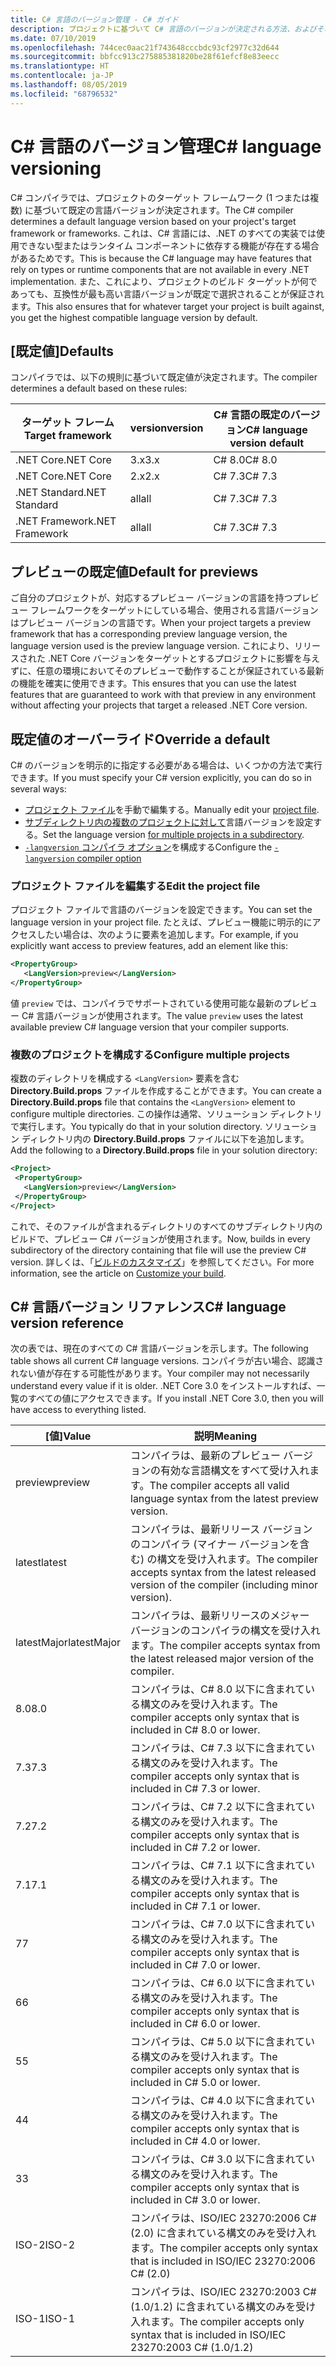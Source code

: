 ```yaml
---
title: C# 言語のバージョン管理 - C# ガイド
description: プロジェクトに基づいて C# 言語のバージョンが決定される方法、およびそれを手動で調整できるさまざまな値について説明します。
ms.date: 07/10/2019
ms.openlocfilehash: 744cec0aac21f743648cccbdc93cf2977c32d644
ms.sourcegitcommit: bbfcc913c275885381820be28f61efcf8e83eecc
ms.translationtype: HT
ms.contentlocale: ja-JP
ms.lasthandoff: 08/05/2019
ms.locfileid: "68796532"
---
```

# <a name="c-language-versioning"></a><span data-ttu-id="fdf38-103">C# 言語のバージョン管理</span><span class="sxs-lookup"><span data-stu-id="fdf38-103">C# language versioning</span></span>

<span data-ttu-id="fdf38-104">C# コンパイラでは、プロジェクトのターゲット フレームワーク (1 つまたは複数) に基づいて既定の言語バージョンが決定されます。</span><span class="sxs-lookup"><span data-stu-id="fdf38-104">The C# compiler determines a default language version based on your project's target framework or frameworks.</span></span> <span data-ttu-id="fdf38-105">これは、C# 言語には、.NET のすべての実装では使用できない型またはランタイム コンポーネントに依存する機能が存在する場合があるためです。</span><span class="sxs-lookup"><span data-stu-id="fdf38-105">This is because the C# language may have features that rely on types or runtime components that are not available in every .NET implementation.</span></span> <span data-ttu-id="fdf38-106">また、これにより、プロジェクトのビルド ターゲットが何であっても、互換性が最も高い言語バージョンが既定で選択されることが保証されます。</span><span class="sxs-lookup"><span data-stu-id="fdf38-106">This also ensures that for whatever target your project is built against, you get the highest compatible language version by default.</span></span>

## <a name="defaults"></a><span data-ttu-id="fdf38-107">[既定値]</span><span class="sxs-lookup"><span data-stu-id="fdf38-107">Defaults</span></span>

<span data-ttu-id="fdf38-108">コンパイラでは、以下の規則に基づいて既定値が決定されます。</span><span class="sxs-lookup"><span data-stu-id="fdf38-108">The compiler determines a default based on these rules:</span></span>

|<span data-ttu-id="fdf38-109">ターゲット フレーム</span><span class="sxs-lookup"><span data-stu-id="fdf38-109">Target framework</span></span>|<span data-ttu-id="fdf38-110">version</span><span class="sxs-lookup"><span data-stu-id="fdf38-110">version</span></span>|<span data-ttu-id="fdf38-111">C# 言語の既定のバージョン</span><span class="sxs-lookup"><span data-stu-id="fdf38-111">C# language version default</span></span>|
|----------------|-------|---------------------------|
|<span data-ttu-id="fdf38-112">.NET Core</span><span class="sxs-lookup"><span data-stu-id="fdf38-112">.NET Core</span></span>|<span data-ttu-id="fdf38-113">3.x</span><span class="sxs-lookup"><span data-stu-id="fdf38-113">3.x</span></span>|<span data-ttu-id="fdf38-114">C# 8.0</span><span class="sxs-lookup"><span data-stu-id="fdf38-114">C# 8.0</span></span>|
|<span data-ttu-id="fdf38-115">.NET Core</span><span class="sxs-lookup"><span data-stu-id="fdf38-115">.NET Core</span></span>|<span data-ttu-id="fdf38-116">2.x</span><span class="sxs-lookup"><span data-stu-id="fdf38-116">2.x</span></span>|<span data-ttu-id="fdf38-117">C# 7.3</span><span class="sxs-lookup"><span data-stu-id="fdf38-117">C# 7.3</span></span>|
|<span data-ttu-id="fdf38-118">.NET Standard</span><span class="sxs-lookup"><span data-stu-id="fdf38-118">.NET Standard</span></span>|<span data-ttu-id="fdf38-119">all</span><span class="sxs-lookup"><span data-stu-id="fdf38-119">all</span></span>|<span data-ttu-id="fdf38-120">C# 7.3</span><span class="sxs-lookup"><span data-stu-id="fdf38-120">C# 7.3</span></span>|
|<span data-ttu-id="fdf38-121">.NET Framework</span><span class="sxs-lookup"><span data-stu-id="fdf38-121">.NET Framework</span></span>|<span data-ttu-id="fdf38-122">all</span><span class="sxs-lookup"><span data-stu-id="fdf38-122">all</span></span>|<span data-ttu-id="fdf38-123">C# 7.3</span><span class="sxs-lookup"><span data-stu-id="fdf38-123">C# 7.3</span></span>|

## <a name="default-for-previews"></a><span data-ttu-id="fdf38-124">プレビューの既定値</span><span class="sxs-lookup"><span data-stu-id="fdf38-124">Default for previews</span></span>

<span data-ttu-id="fdf38-125">ご自分のプロジェクトが、対応するプレビュー バージョンの言語を持つプレビュー フレームワークをターゲットにしている場合、使用される言語バージョンはプレビュー バージョンの言語です。</span><span class="sxs-lookup"><span data-stu-id="fdf38-125">When your project targets a preview framework that has a corresponding preview language version, the language version used is the preview language version.</span></span> <span data-ttu-id="fdf38-126">これにより、リリースされた .NET Core バージョンをターゲットとするプロジェクトに影響を与えずに、任意の環境においてそのプレビューで動作することが保証されている最新の機能を確実に使用できます。</span><span class="sxs-lookup"><span data-stu-id="fdf38-126">This ensures that you can use the latest features that are guaranteed to work with that preview in any environment without affecting your projects that target a released .NET Core version.</span></span>

## <a name="override-a-default"></a><span data-ttu-id="fdf38-127">既定値のオーバーライド</span><span class="sxs-lookup"><span data-stu-id="fdf38-127">Override a default</span></span>

<span data-ttu-id="fdf38-128">C# のバージョンを明示的に指定する必要がある場合は、いくつかの方法で実行できます。</span><span class="sxs-lookup"><span data-stu-id="fdf38-128">If you must specify your C# version explicitly, you can do so in several ways:</span></span>

- <span data-ttu-id="fdf38-129">[プロジェクト ファイル](#edit-the-project-file)を手動で編集する。</span><span class="sxs-lookup"><span data-stu-id="fdf38-129">Manually edit your [project file](#edit-the-project-file).</span></span>
- <span data-ttu-id="fdf38-130">[サブディレクトリ内の複数のプロジェクトに対して](#configure-multiple-projects)言語バージョンを設定する。</span><span class="sxs-lookup"><span data-stu-id="fdf38-130">Set the language version [for multiple projects in a subdirectory](#configure-multiple-projects).</span></span>
- <span data-ttu-id="fdf38-131">[`-langversion` コンパイラ オプション](compiler-options/langversion-compiler-option.md)を構成する</span><span class="sxs-lookup"><span data-stu-id="fdf38-131">Configure the [`-langversion` compiler option](compiler-options/langversion-compiler-option.md)</span></span>

### <a name="edit-the-project-file"></a><span data-ttu-id="fdf38-132">プロジェクト ファイルを編集する</span><span class="sxs-lookup"><span data-stu-id="fdf38-132">Edit the project file</span></span>

<span data-ttu-id="fdf38-133">プロジェクト ファイルで言語のバージョンを設定できます。</span><span class="sxs-lookup"><span data-stu-id="fdf38-133">You can set the language version in your project file.</span></span> <span data-ttu-id="fdf38-134">たとえば、プレビュー機能に明示的にアクセスしたい場合は、次のように要素を追加します。</span><span class="sxs-lookup"><span data-stu-id="fdf38-134">For example, if you explicitly want access to preview features, add an element like this:</span></span>

```xml
<PropertyGroup>
   <LangVersion>preview</LangVersion>
</PropertyGroup>
```

<span data-ttu-id="fdf38-135">値 `preview` では、コンパイラでサポートされている使用可能な最新のプレビュー C# 言語バージョンが使用されます。</span><span class="sxs-lookup"><span data-stu-id="fdf38-135">The value `preview` uses the latest available preview C# language version that your compiler supports.</span></span>

### <a name="configure-multiple-projects"></a><span data-ttu-id="fdf38-136">複数のプロジェクトを構成する</span><span class="sxs-lookup"><span data-stu-id="fdf38-136">Configure multiple projects</span></span>

<span data-ttu-id="fdf38-137">複数のディレクトリを構成する `<LangVersion>` 要素を含む **Directory.Build.props** ファイルを作成することができます。</span><span class="sxs-lookup"><span data-stu-id="fdf38-137">You can create a **Directory.Build.props** file that contains the `<LangVersion>` element to configure multiple directories.</span></span> <span data-ttu-id="fdf38-138">この操作は通常、ソリューション ディレクトリで実行します。</span><span class="sxs-lookup"><span data-stu-id="fdf38-138">You typically do that in your solution directory.</span></span> <span data-ttu-id="fdf38-139">ソリューション ディレクトリ内の **Directory.Build.props** ファイルに以下を追加します。</span><span class="sxs-lookup"><span data-stu-id="fdf38-139">Add the following to a **Directory.Build.props** file in your solution directory:</span></span>

```xml
<Project>
 <PropertyGroup>
   <LangVersion>preview</LangVersion>
 </PropertyGroup>
</Project>
```

<span data-ttu-id="fdf38-140">これで、そのファイルが含まれるディレクトリのすべてのサブディレクトリ内のビルドで、プレビュー C# バージョンが使用されます。</span><span class="sxs-lookup"><span data-stu-id="fdf38-140">Now, builds in every subdirectory of the directory containing that file will use the preview C# version.</span></span> <span data-ttu-id="fdf38-141">詳しくは、「[ビルドのカスタマイズ](/visualstudio/msbuild/customize-your-build)」を参照してください。</span><span class="sxs-lookup"><span data-stu-id="fdf38-141">For more information, see the article on [Customize your build](/visualstudio/msbuild/customize-your-build).</span></span>

## <a name="c-language-version-reference"></a><span data-ttu-id="fdf38-142">C# 言語バージョン リファレンス</span><span class="sxs-lookup"><span data-stu-id="fdf38-142">C# language version reference</span></span>

<span data-ttu-id="fdf38-143">次の表では、現在のすべての C# 言語バージョンを示します。</span><span class="sxs-lookup"><span data-stu-id="fdf38-143">The following table shows all current C# language versions.</span></span> <span data-ttu-id="fdf38-144">コンパイラが古い場合、認識されない値が存在する可能性があります。</span><span class="sxs-lookup"><span data-stu-id="fdf38-144">Your compiler may not necessarily understand every value if it is older.</span></span> <span data-ttu-id="fdf38-145">.NET Core 3.0 をインストールすれば、一覧のすべての値にアクセスできます。</span><span class="sxs-lookup"><span data-stu-id="fdf38-145">If you install .NET Core 3.0, then you will have access to everything listed.</span></span>

|<span data-ttu-id="fdf38-146">[値]</span><span class="sxs-lookup"><span data-stu-id="fdf38-146">Value</span></span>|<span data-ttu-id="fdf38-147">説明</span><span class="sxs-lookup"><span data-stu-id="fdf38-147">Meaning</span></span>|
|------------|-------------|
|<span data-ttu-id="fdf38-148">preview</span><span class="sxs-lookup"><span data-stu-id="fdf38-148">preview</span></span>|<span data-ttu-id="fdf38-149">コンパイラは、最新のプレビュー バージョンの有効な言語構文をすべて受け入れます。</span><span class="sxs-lookup"><span data-stu-id="fdf38-149">The compiler accepts all valid language syntax from the latest preview version.</span></span>|
|<span data-ttu-id="fdf38-150">latest</span><span class="sxs-lookup"><span data-stu-id="fdf38-150">latest</span></span>|<span data-ttu-id="fdf38-151">コンパイラは、最新リリース バージョンのコンパイラ (マイナー バージョンを含む) の構文を受け入れます。</span><span class="sxs-lookup"><span data-stu-id="fdf38-151">The compiler accepts syntax from the latest released version of the compiler (including minor version).</span></span>|
|<span data-ttu-id="fdf38-152">latestMajor</span><span class="sxs-lookup"><span data-stu-id="fdf38-152">latestMajor</span></span>|<span data-ttu-id="fdf38-153">コンパイラは、最新リリースのメジャー バージョンのコンパイラの構文を受け入れます。</span><span class="sxs-lookup"><span data-stu-id="fdf38-153">The compiler accepts syntax from the latest released major version of the compiler.</span></span>|
|<span data-ttu-id="fdf38-154">8.0</span><span class="sxs-lookup"><span data-stu-id="fdf38-154">8.0</span></span>|<span data-ttu-id="fdf38-155">コンパイラは、C# 8.0 以下に含まれている構文のみを受け入れます。</span><span class="sxs-lookup"><span data-stu-id="fdf38-155">The compiler accepts only syntax that is included in C# 8.0 or lower.</span></span>|
|<span data-ttu-id="fdf38-156">7.3</span><span class="sxs-lookup"><span data-stu-id="fdf38-156">7.3</span></span>|<span data-ttu-id="fdf38-157">コンパイラは、C# 7.3 以下に含まれている構文のみを受け入れます。</span><span class="sxs-lookup"><span data-stu-id="fdf38-157">The compiler accepts only syntax that is included in C# 7.3 or lower.</span></span>|
|<span data-ttu-id="fdf38-158">7.2</span><span class="sxs-lookup"><span data-stu-id="fdf38-158">7.2</span></span>|<span data-ttu-id="fdf38-159">コンパイラは、C# 7.2 以下に含まれている構文のみを受け入れます。</span><span class="sxs-lookup"><span data-stu-id="fdf38-159">The compiler accepts only syntax that is included in C# 7.2 or lower.</span></span>|
|<span data-ttu-id="fdf38-160">7.1</span><span class="sxs-lookup"><span data-stu-id="fdf38-160">7.1</span></span>|<span data-ttu-id="fdf38-161">コンパイラは、C# 7.1 以下に含まれている構文のみを受け入れます。</span><span class="sxs-lookup"><span data-stu-id="fdf38-161">The compiler accepts only syntax that is included in C# 7.1 or lower.</span></span>|
|<span data-ttu-id="fdf38-162">7</span><span class="sxs-lookup"><span data-stu-id="fdf38-162">7</span></span>|<span data-ttu-id="fdf38-163">コンパイラは、C# 7.0 以下に含まれている構文のみを受け入れます。</span><span class="sxs-lookup"><span data-stu-id="fdf38-163">The compiler accepts only syntax that is included in C# 7.0 or lower.</span></span>|
|<span data-ttu-id="fdf38-164">6</span><span class="sxs-lookup"><span data-stu-id="fdf38-164">6</span></span>|<span data-ttu-id="fdf38-165">コンパイラは、C# 6.0 以下に含まれている構文のみを受け入れます。</span><span class="sxs-lookup"><span data-stu-id="fdf38-165">The compiler accepts only syntax that is included in C# 6.0 or lower.</span></span>|
|<span data-ttu-id="fdf38-166">5</span><span class="sxs-lookup"><span data-stu-id="fdf38-166">5</span></span>|<span data-ttu-id="fdf38-167">コンパイラは、C# 5.0 以下に含まれている構文のみを受け入れます。</span><span class="sxs-lookup"><span data-stu-id="fdf38-167">The compiler accepts only syntax that is included in C# 5.0 or lower.</span></span>|
|<span data-ttu-id="fdf38-168">4</span><span class="sxs-lookup"><span data-stu-id="fdf38-168">4</span></span>|<span data-ttu-id="fdf38-169">コンパイラは、C# 4.0 以下に含まれている構文のみを受け入れます。</span><span class="sxs-lookup"><span data-stu-id="fdf38-169">The compiler accepts only syntax that is included in C# 4.0 or lower.</span></span>|
|<span data-ttu-id="fdf38-170">3</span><span class="sxs-lookup"><span data-stu-id="fdf38-170">3</span></span>|<span data-ttu-id="fdf38-171">コンパイラは、C# 3.0 以下に含まれている構文のみを受け入れます。</span><span class="sxs-lookup"><span data-stu-id="fdf38-171">The compiler accepts only syntax that is included in C# 3.0 or lower.</span></span>|
|<span data-ttu-id="fdf38-172">ISO-2</span><span class="sxs-lookup"><span data-stu-id="fdf38-172">ISO-2</span></span>|<span data-ttu-id="fdf38-173">コンパイラは、ISO/IEC 23270:2006 C# (2.0) に含まれている構文のみを受け入れます。</span><span class="sxs-lookup"><span data-stu-id="fdf38-173">The compiler accepts only syntax that is included in ISO/IEC 23270:2006 C# (2.0)</span></span> |
|<span data-ttu-id="fdf38-174">ISO-1</span><span class="sxs-lookup"><span data-stu-id="fdf38-174">ISO-1</span></span>|<span data-ttu-id="fdf38-175">コンパイラは、ISO/IEC 23270:2003 C# (1.0/1.2) に含まれている構文のみを受け入れます。</span><span class="sxs-lookup"><span data-stu-id="fdf38-175">The compiler accepts only syntax that is included in ISO/IEC 23270:2003 C# (1.0/1.2)</span></span> |
